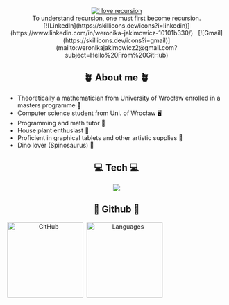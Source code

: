 <div align="center">
    <a href="https://www.meowingtons.com/blogs/lolcats/12-perfect-loop-cat-gifs">
        <img alt="i love recursion" src="https://cdn.shopify.com/s/files/1/0344/6469/files/cat-gif-loop-yawn_grande.gif?v=1523984811">
    </a><br />
    To understand recursion, one must first become recursion.
    <br/>
[![LinkedIn](https://skillicons.dev/icons?i=linkedin)](https://www.linkedin.com/in/weronika-jakimowicz-10101b330/) &nbsp;
[![Gmail](https://skillicons.dev/icons?i=gmail)](mailto:weronikajakimowicz2@gmail.com?subject=Hello%20From%20GitHub)
    </a>
</div>

<h2 align="center"> 🪴 About me 🪴 </h2>
    <ul>
        <li>Theoretically a mathematician from University of Wrocław enrolled in a masters programme 🧮</li>
        <li>Computer science student from Uni. of Wrocław 🖥️</li>
        <li>Programming and math tutor 🧠</li>
        <li>House plant enthusiast 🌵</li>
        <li>Proficient in graphical tablets and other artistic supplies 🎨</li>
        <li>Dino lover (Spinosaurus) 🦖</li>
    </ul>

<div align="center">
    <h2> 💻 Tech 💻 </h2>
    <img src="https://skillicons.dev/icons?i=git,github,c,cpp,cs,arch,latex,unity,postgres,py,neovim,ocaml,html,css,js,bash,julia,sass&perline=6&theme=dark" />
<h2> 🐅 Github 🐅 </h2>
<p style="display:flex; flex-direction:row;">
    <img height=175 alt="GitHub" src="https://github-readme-stats.vercel.app/api?username=ronia-jakim&show_icons=true&count_private=true&theme=dark" />&nbsp;&nbsp;
    <img height=175 alt="Languages" src="https://github-readme-stats.vercel.app/api/top-langs/?username=ronia-jakim&layout=compact&theme=dark" />&nbsp;&nbsp;
</p>
</div>

